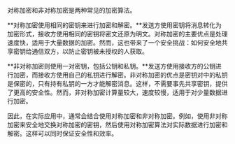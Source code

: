 对称加密和非对称加密是两种常见的加密算法。

**对称加密使用相同的密钥来进行加密和解密。**发送方使用密钥将消息转化为加密形式，接收方使用相同的密钥将密文还原为明文。对称加密的主要优点是处理速度快，适用于大量数据的加密。然而，这也带来了一个安全挑战：如何安全地共享密钥给通信双方，以防止密钥被未授权的人获取。

**非对称加密则使用一对密钥，包括公钥和私钥。**发送方使用接收方的公钥进行加密，而接收方使用自己的私钥进行解密。非对称加密的优点是密钥对中的私钥是保密的，只有持有私钥的一方才能解密消息。这样，不需要事先共享密钥，提供了更高的安全性。然而，非对称加密计算量较大，速度较慢，适用于对少量数据进行加密。

因此，在实际应用中，通常会结合使用对称加密和非对称加密。例如，使用非对称加密来安全地交换对称加密的密钥，然后使用对称加密算法对实际数据进行加密和解密。这样可以同时保证安全性和效率。

